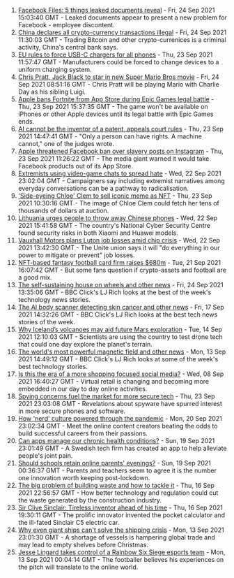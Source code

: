 1. [Facebook Files: 5 things leaked documents reveal](https://www.bbc.co.uk/news/technology-58678332?at_medium=RSS&at_campaign=KARANGA) - Fri, 24 Sep 2021 15:03:40 GMT - Leaked documents appear to present a new problem for Facebook - employee discontent.
2. [China declares all crypto-currency transactions illegal](https://www.bbc.co.uk/news/technology-58678907?at_medium=RSS&at_campaign=KARANGA) - Fri, 24 Sep 2021 11:30:03 GMT - Trading Bitcoin and other crypto-currenices is a criminal activity, China's central bank says.
3. [EU rules to force USB-C chargers for all phones](https://www.bbc.co.uk/news/technology-58665809?at_medium=RSS&at_campaign=KARANGA) - Thu, 23 Sep 2021 11:57:47 GMT - Manufacturers could be forced to change devices to a uniform charging system.
4. [Chris Pratt, Jack Black to star in new Super Mario Bros movie](https://www.bbc.co.uk/news/newsbeat-58675963?at_medium=RSS&at_campaign=KARANGA) - Fri, 24 Sep 2021 08:51:16 GMT - Chris Pratt will be playing Mario with Charlie Day as his sibling Luigi.
5. [Apple bans Fortnite from App Store during Epic Games legal battle](https://www.bbc.co.uk/news/technology-58669512?at_medium=RSS&at_campaign=KARANGA) - Thu, 23 Sep 2021 15:37:35 GMT - The game won't be available on iPhones or other Apple devices until its legal battle with Epic Games ends.
6. [AI cannot be the inventor of a patent, appeals court rules](https://www.bbc.co.uk/news/technology-58668534?at_medium=RSS&at_campaign=KARANGA) - Thu, 23 Sep 2021 14:47:41 GMT - "Only a person can have rights. A machine cannot," one of the judges wrote.
7. [Apple threatened Facebook ban over slavery posts on Instagram](https://www.bbc.co.uk/news/technology-58645547?at_medium=RSS&at_campaign=KARANGA) - Thu, 23 Sep 2021 11:26:22 GMT - The media giant warned it would take Facebook products out of its App Store.
8. [Extremists using video-game chats to spread hate](https://www.bbc.co.uk/news/technology-58600181?at_medium=RSS&at_campaign=KARANGA) - Wed, 22 Sep 2021 23:02:04 GMT - Campaigners say including extremist narratives among everyday conversations can be a pathway to radicalisation.
9. ['Side-eyeing Chloe' Clem to sell iconic meme as NFT](https://www.bbc.co.uk/news/world-us-canada-58659667?at_medium=RSS&at_campaign=KARANGA) - Thu, 23 Sep 2021 10:30:16 GMT - The image of Chloe Clem could fetch her tens of thousands of dollars at auction.
10. [Lithuania urges people to throw away Chinese phones](https://www.bbc.co.uk/news/technology-58652249?at_medium=RSS&at_campaign=KARANGA) - Wed, 22 Sep 2021 15:41:58 GMT - The country's National Cyber Security Centre found security risks in both Xiaomi and Huawei models.
11. [Vauxhall Motors plans Luton job losses amid chip crisis](https://www.bbc.co.uk/news/uk-england-beds-bucks-herts-58648533?at_medium=RSS&at_campaign=KARANGA) - Wed, 22 Sep 2021 13:42:30 GMT - The Unite union says it will "do everything in our power to mitigate or prevent" job losses.
12. [NFT-based fantasy football card firm raises $680m](https://www.bbc.co.uk/news/technology-58572389?at_medium=RSS&at_campaign=KARANGA) - Tue, 21 Sep 2021 16:07:42 GMT - But some fans question if crypto-assets and football are a good mix.
13. [The self-sustaining house on wheels and other news](https://www.bbc.co.uk/news/technology-58682072?at_medium=RSS&at_campaign=KARANGA) - Fri, 24 Sep 2021 13:35:06 GMT - BBC Click's LJ Rich looks at the best of the week's technology news stories.
14. [The AI body scanner detecting skin cancer and other news](https://www.bbc.co.uk/news/technology-58598651?at_medium=RSS&at_campaign=KARANGA) - Fri, 17 Sep 2021 14:32:26 GMT - BBC Click's LJ Rich looks at the best tech news stories of the week.
15. [Why Iceland’s volcanoes may aid future Mars exploration](https://www.bbc.co.uk/news/technology-58104819?at_medium=RSS&at_campaign=KARANGA) - Tue, 14 Sep 2021 12:10:03 GMT - Scientists are using the country to test drone tech that could one day explore the planet's terrain.
16. [The world's most powerful magnetic field and other news](https://www.bbc.co.uk/news/technology-58549529?at_medium=RSS&at_campaign=KARANGA) - Mon, 13 Sep 2021 14:49:12 GMT - BBC Click's LJ Rich looks at some of the week's best technology stories.
17. [Is this the era of a more shopping focused social media?](https://www.bbc.co.uk/news/technology-57989365?at_medium=RSS&at_campaign=KARANGA) - Wed, 08 Sep 2021 16:40:27 GMT - Virtual retail is changing and becoming more embedded in our day to day online activities.
18. [Spying concerns fuel the market for more secure tech](https://www.bbc.co.uk/news/business-58543977?at_medium=RSS&at_campaign=KARANGA) - Thu, 23 Sep 2021 23:03:08 GMT - Revelations about spyware have spurred interest in more secure phones and software.
19. [How 'nerd' culture powered through the pandemic](https://www.bbc.co.uk/news/business-58535299?at_medium=RSS&at_campaign=KARANGA) - Mon, 20 Sep 2021 23:02:34 GMT - Meet the online content creators beating the odds to build successful careers from their passions.
20. [Can apps manage our chronic health conditions?](https://www.bbc.co.uk/news/business-58556777?at_medium=RSS&at_campaign=KARANGA) - Sun, 19 Sep 2021 23:01:49 GMT - A Swedish tech firm has created an app to help alleviate people's joint pain.
21. [Should schools retain online parents' evenings?](https://www.bbc.co.uk/news/technology-58104500?at_medium=RSS&at_campaign=KARANGA) - Sun, 19 Sep 2021 00:36:37 GMT - Parents and teachers seem to agree it is the number one innovation worth keeping post-lockdown.
22. [The big problem of building waste and how to tackle it](https://www.bbc.co.uk/news/business-57899572?at_medium=RSS&at_campaign=KARANGA) - Thu, 16 Sep 2021 22:56:57 GMT - How better technology and regulation could cut the waste generated by the construction industry.
23. [Sir Clive Sinclair: Tireless inventor ahead of his time](https://www.bbc.co.uk/news/science-environment-29985976?at_medium=RSS&at_campaign=KARANGA) - Thu, 16 Sep 2021 19:30:11 GMT - The prolific innovator invented the pocket calculator and the ill-fated Sinclair C5 electric car.
24. [Why even giant ships can't solve the shipping crisis](https://www.bbc.co.uk/news/business-58479148?at_medium=RSS&at_campaign=KARANGA) - Mon, 13 Sep 2021 23:01:30 GMT - A shortage of vessels is hampering global trade and may lead to empty shelves before Christmas.
25. [Jesse Lingard takes control of a Rainbow Six Siege esports team](https://www.bbc.co.uk/news/newsbeat-58507739?at_medium=RSS&at_campaign=KARANGA) - Mon, 13 Sep 2021 00:04:14 GMT - The footballer believes his experiences on the pitch will translate to the online world.
